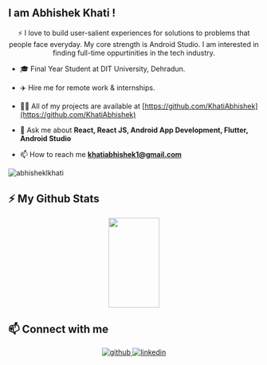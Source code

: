 
## I am Abhishek Khati !

<p align="center">
⚡ I love to build user-salient experiences for solutions to problems that people face everyday. My core strength is Android Studio. I am interested in finding full-time oppurtinities in the tech industry.
</p>


- 🎓 Final Year Student at DIT University, Dehradun.

- ✈️ Hire me for remote work & internships.

- 👨‍💻 All of my projects are available at [https://github.com/KhatiAbhishek](https://github.com/KhatiAbhishek)

- 💬 Ask me about **React, React JS, Android App Development, Flutter, Android Studio**

- 📫 How to reach me **khatiabhishek1@gmail.com**

<p align="left">
<img src="https://komarev.com/ghpvc/?username=khatiabhishek&label=Profile%20views&color=0e75b6&style=flat" alt="abhisheklkhati" />
</p>

## ⚡ My Github Stats
<p align="center">
<img height="180em" width="45%" src="https://github-readme-streak-stats.herokuapp.com?user=khatiabhishek&theme=dracula&hide_border=true" />
</p>

## 📫 Connect with me
<p align="center">
<a href="https://github.com/KhatiAbhishek" target="_blank">
<img src=https://img.shields.io/badge/github-%2324292e.svg?&style=for-the-badge&logo=github&logoColor=white alt=github style="margin-bottom: 5px;" />
</a>
<a href="https://linkedin.com/in/khati-codes" target="_blank">
<img src=https://img.shields.io/badge/linkedin-%231E77B5.svg?&style=for-the-badge&logo=linkedin&logoColor=white alt=linkedin style="margin-bottom: 5px;" />
</a>
</p>
